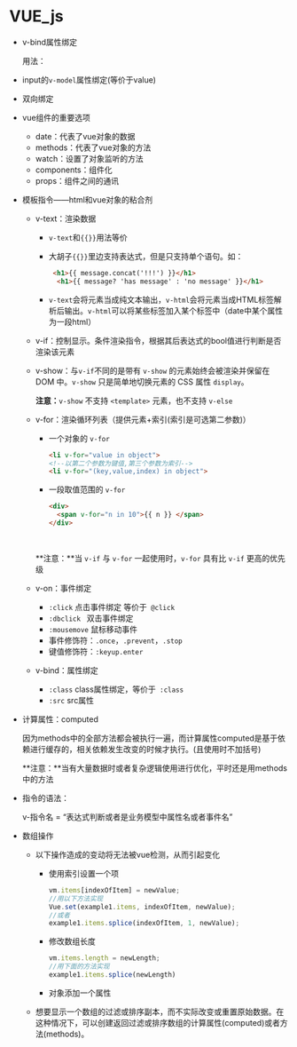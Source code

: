 # VUE_js

- v-bind属性绑定

  用法：<span v-bind:title = 'message'>

- input的`v-model`属性绑定(等价于value)

- 双向绑定

- vue组件的重要选项

  - date：代表了vue对象的数据
  - methods：代表了vue对象的方法
  - watch：设置了对象监听的方法
  - components：组件化  
  - props：组件之间的通讯

- 模板指令——html和vue对象的粘合剂

  - v-text：渲染数据

    - `v-text`和`{{}}`用法等价
    - 大胡子`{{}}`里边支持表达式，但是只支持单个语句。如：

      ```html
       <h1>{{ message.concat('!!!') }}</h1>
        <h1>{{ message? 'has message' : 'no message' }}</h1>
      ```
    - `v-text`会将元素当成纯文本输出，`v-html`会将元素当成HTML标签解析后输出。`v-html`可以将某些标签加入某个标签中（date中某个属性为一段html）

  - v-if：控制显示。条件渲染指令，根据其后表达式的bool值进行判断是否渲染该元素

  - v-show：与`v-if`不同的是带有 `v-show` 的元素始终会被渲染并保留在 DOM 中。`v-show` 只是简单地切换元素的 CSS 属性 `display`。

    **注意：**`v-show` 不支持 `<template>` 元素，也不支持 `v-else`

  - v-for：渲染循环列表（提供元素+索引(索引是可选第二参数)）

    - 一个对象的 `v-for`

      ```html
      <li v-for="value in object">
      <!--以第二个参数为键值,第三个参数为索引-->
      <li v-for="(key,value,index) in object">
      ```

    - 一段取值范围的 `v-for`

      ```html
      <div>
        <span v-for="n in 10">{{ n }} </span>
      </div>
      ```

      ​

    **注意：**当 `v-if` 与 `v-for` 一起使用时，`v-for` 具有比 `v-if` 更高的优先级

  - v-on：事件绑定

    - `:click`   点击事件绑定 等价于` @click`
    - `:dbclick `  双击事件绑定
    - `:mousemove`   鼠标移动事件
    - 事件修饰符：`.once`，`.prevent`，`.stop`
    - 键值修饰符：`:keyup.enter`

  - v-bind：属性绑定
    - `:class` class属性绑定，等价于` :class`
     - `:src`  src属性  

- 计算属性：computed

  因为methods中的全部方法都会被执行一遍，而计算属性computed是基于依赖进行缓存的，相关依赖发生改变的时候才执行。(且使用时不加括号)

  **注意：**当有大量数据时或者复杂逻辑使用进行优化，平时还是用methods中的方法


- 指令的语法：

  v-指令名 = “表达式判断或者是业务模型中属性名或者事件名”

- 数组操作

  - 以下操作造成的变动将无法被vue检测，从而引起变化

    - 使用索引设置一个项

      ```javascript
      vm.items[indexOfItem] = newValue;
      //用以下方法实现
      Vue.set(example1.items, indexOfItem, newValue);
      //或者
      example1.items.splice(indexOfItem, 1, newValue);
      ```

    - 修改数组长度

      ```javascript
      vm.items.length = newLength;
      //用下面的方法实现
      example1.items.splice(newLength)
      ```

    - 对象添加一个属性

  - 想要显示一个数组的过滤或排序副本，而不实际改变或重置原始数据。在这种情况下，可以创建返回过滤或排序数组的计算属性(computed)或者方法(methods)。

  ​